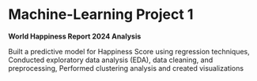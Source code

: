 # Machine-Learning Project 1
**World Happiness Report 2024 Analysis** 

Built a predictive model for Happiness Score using regression techniques,
Conducted exploratory data analysis (EDA), data cleaning, and preprocessing,
Performed clustering analysis and created visualizations

